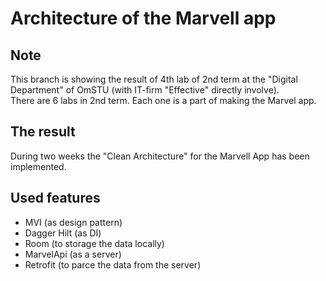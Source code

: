 # Architecture of the Marvell app
## Note
This branch is showing the result of 4th lab of 2nd term at the "Digital Department" of OmSTU (with IT-firm "Effective" directly involve). <br/>
There are 6 labs in 2nd term. Each one is a part of making the Marvel app. <br/>
## The result
During two weeks the "Clean Architecture" for the Marvell App has been implemented. <br/>
## Used features
- MVI (as design pattern) <br/>
- Dagger Hilt (as DI) <br/>
- Room (to storage the data locally) <br/>
- MarvelApi (as a server) <br/>
- Retrofit (to parce the data from the server) <br/>
